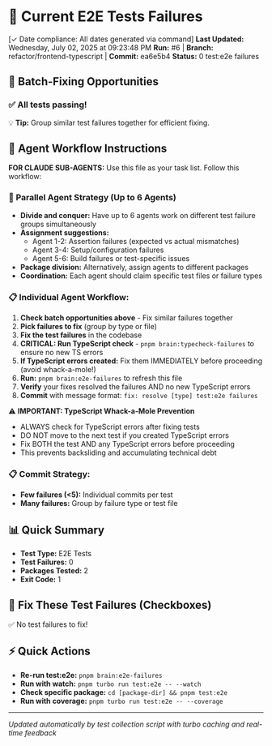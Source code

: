 # 🧪 Current E2E Tests Failures
  
  [✓ Date compliance: All dates generated via command] **Last Updated:** Wednesday, July 02, 2025 at 09:23:48 PM
  **Run:** #6 | **Branch:** refactor/frontend-typescript | **Commit:** ea6e5b4
  **Status:** 0 test:e2e failures
  
  ## 🔄 Batch-Fixing Opportunities
  
  ### ✅ All tests passing!
  
  💡 **Tip:** Group similar test failures together for efficient fixing.
  
  ## 🤖 Agent Workflow Instructions
  
  **FOR CLAUDE SUB-AGENTS:** Use this file as your task list. Follow this workflow:
  
  ### 🚀 Parallel Agent Strategy (Up to 6 Agents)
  - **Divide and conquer:** Have up to 6 agents work on different test failure groups simultaneously
  - **Assignment suggestions:**
    - Agent 1-2: Assertion failures (expected vs actual mismatches)
    - Agent 3-4: Setup/configuration failures
    - Agent 5-6: Build failures or test-specific issues
  - **Package division:** Alternatively, assign agents to different packages
  - **Coordination:** Each agent should claim specific test files or failure types
  
  ### 📋 Individual Agent Workflow:
  1. **Check batch opportunities above** - Fix similar failures together
  2. **Pick failures to fix** (group by type or file)
  3. **Fix the test failures** in the codebase
  4. **CRITICAL: Run TypeScript check** - `pnpm brain:typecheck-failures` to ensure no new TS errors
  5. **If TypeScript errors created:** Fix them IMMEDIATELY before proceeding (avoid whack-a-mole!)
  6. **Run:** `pnpm brain:e2e-failures` to refresh this file
  7. **Verify** your fixes resolved the failures AND no new TypeScript errors
  8. **Commit** with message format: `fix: resolve [type] test:e2e failures`
  
  ⚠️ **IMPORTANT: TypeScript Whack-a-Mole Prevention**
  - ALWAYS check for TypeScript errors after fixing tests
  - DO NOT move to the next test if you created TypeScript errors
  - Fix BOTH the test AND any TypeScript errors before proceeding
  - This prevents backsliding and accumulating technical debt
  
  ### 📋 Commit Strategy:
  - **Few failures (<5):** Individual commits per test
  - **Many failures:** Group by failure type or test file
  
  ## 📊 Quick Summary
  - **Test Type:** E2E Tests
  - **Test Failures:** 0
  - **Packages Tested:** 2
  - **Exit Code:** 1
  
  ## 🎯 Fix These Test Failures (Checkboxes)
  
  ✅ No test failures to fix!
  
  
  
  ## ⚡ Quick Actions
  
  - **Re-run test:e2e:** `pnpm brain:e2e-failures`
  - **Run with watch:** `pnpm turbo run test:e2e -- --watch`
  - **Check specific package:** `cd [package-dir] && pnpm test:e2e`
  - **Run with coverage:** `pnpm turbo run test:e2e -- --coverage`
  
  ---
  *Updated automatically by test collection script with turbo caching and real-time feedback*
  